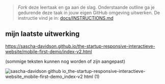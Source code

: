 > _Fork_ deze leertaak en ga aan de slag. Onderstaande outline ga je gedurende deze taak in jouw eigen GitHub omgeving uitwerken. De instructie vind je in: [docs/INSTRUCTIONS.md](docs/INSTRUCTIONS.md)

## mijn laatste uitwerking<br>
https://sascha-davidson.github.io/the-startup-responsive-interactieve-website/mobile-first-demo/index-v2.html

(sommige teksten kunnen nog worden of zijn aangepast)

![sascha-davidson github io_the-startup-responsive-interactieve-website_mobile-first-demo_index-v2 html (1)](https://user-images.githubusercontent.com/112861160/214674183-4e01e26f-367b-4ef3-85ba-af5a983ba7f2.png)
